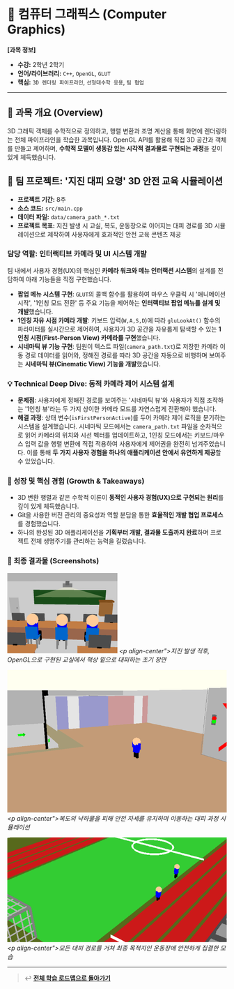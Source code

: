 # 🧠 컴퓨터 그래픽스 (Computer Graphics)

**[과목 정보]**
- **수강:** 2학년 2학기
- **언어/라이브러리:** `C++`, `OpenGL`, `GLUT`
- **핵심:** `3D 렌더링 파이프라인`, `선형대수학 응용`, `팀 협업`

---

## 📖 과목 개요 (Overview)
3D 그래픽 객체를 수학적으로 정의하고, 행렬 변환과 조명 계산을 통해 화면에 렌더링하는 전체 파이프라인을 학습한 과목입니다. OpenGL API를 활용해 직접 3D 공간과 객체를 만들고 제어하며, **수학적 모델이 생동감 있는 시각적 결과물로 구현되는 과정**을 깊이 있게 체득했습니다.

## 🚀 팀 프로젝트: '지진 대피 요령' 3D 안전 교육 시뮬레이션

- **프로젝트 기간:** 8주
- **소스 코드:** `src/main.cpp`
- **데이터 파일:** `data/camera_path_*.txt`
- **프로젝트 목표:** 지진 발생 시 교실, 복도, 운동장으로 이어지는 대피 경로를 3D 시뮬레이션으로 제작하여 사용자에게 효과적인 안전 교육 콘텐츠 제공

### 담당 역할: 인터랙티브 카메라 및 UI 시스템 개발

팀 내에서 사용자 경험(UX)의 핵심인 **카메라 워크와 메뉴 인터랙션 시스템**의 설계를 전담하여 아래 기능들을 직접 구현했습니다.

-   **팝업 메뉴 시스템 구현**: `GLUT`의 콜백 함수를 활용하여 마우스 우클릭 시 '애니메이션 시작', '1인칭 모드 전환' 등 주요 기능을 제어하는 **인터랙티브 팝업 메뉴를 설계 및 개발**했습니다.
-   **1인칭 자유 시점 카메라 개발**: 키보드 입력(`W,A,S,D`)에 따라 `gluLookAt()` 함수의 파라미터를 실시간으로 제어하여, 사용자가 3D 공간을 자유롭게 탐색할 수 있는 **1인칭 시점(First-Person View) 카메라를 구현**했습니다.
-   **시네마틱 뷰 기능 구현**: 팀원이 텍스트 파일(`camera_path.txt`)로 저장한 카메라 이동 경로 데이터를 읽어와, 정해진 경로를 따라 3D 공간을 자동으로 비행하며 보여주는 **시네마틱 뷰(Cinematic View) 기능을 개발**했습니다.

### 💡 Technical Deep Dive: 동적 카메라 제어 시스템 설계

-   **문제점**: 사용자에게 정해진 경로를 보여주는 '시네마틱 뷰'와 사용자가 직접 조작하는 '1인칭 뷰'라는 두 가지 상이한 카메라 모드를 자연스럽게 전환해야 했습니다.
-   **해결 과정**: 상태 변수(`isFirstPersonActive`)를 두어 카메라 제어 로직을 분기하는 시스템을 설계했습니다. 시네마틱 모드에서는 `camera_path.txt` 파일을 순차적으로 읽어 카메라의 위치와 시선 벡터를 업데이트하고, 1인칭 모드에서는 키보드/마우스 입력 값을 행렬 변환에 직접 적용하여 사용자에게 제어권을 완전히 넘겨주었습니다. 이를 통해 **두 가지 사용자 경험을 하나의 애플리케이션 안에서 유연하게 제공**할 수 있었습니다.

### 🌱 성장 및 핵심 경험 (Growth & Takeaways)
-   3D 변환 행렬과 같은 수학적 이론이 **동적인 사용자 경험(UX)으로 구현되는 원리**를 깊이 있게 체득했습니다.
-   Git을 사용한 버전 관리의 중요성과 역할 분담을 통한 **효율적인 개발 협업 프로세스**를 경험했습니다.
-   하나의 완성된 3D 애플리케이션을 **기획부터 개발, 결과물 도출까지 완료**하며 프로젝트 전체 생명주기를 관리하는 능력을 길렀습니다.

### 📸 최종 결과물 (Screenshots)

![재난 안전 교육 애니메이션 실행 화면](./assets/cg-project-earthquake-scene-01-classroom.jpg)
*<p align-center">지진 발생 직후, OpenGL으로 구현된 교실에서 책상 밑으로 대피하는 초기 장면</p>*

![재난 안전 교육 애니메이션 실행 화면](./assets/cg-project-earthquake-scene-02-hallway.png)
*<p align-center">복도의 낙하물을 피해 안전 자세를 유지하며 이동하는 대피 과정 시뮬레이션</p>*

![재-난 안전 교육 애니메이션 실행 화면](./assets/cg-project-earthquake-scene-03-schoolyard.png)
*<p align-center">모든 대피 경로를 거쳐 최종 목적지인 운동장에 안전하게 집결한 모습</p>*

---
> ↩️ **[전체 학습 로드맵으로 돌아가기](../../README.md)**